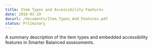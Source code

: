 ```yaml
---
title: Item Types and Accessibility Features
date: 2016-03-19
docurl: /documents/Item_Types_And_Features.pdf
status: Prliminary
---
```

A summary description of the item types and embedded accessibility features in Smarter Balanced assessments.

